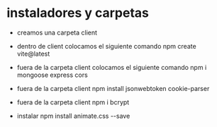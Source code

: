 # instaladores y carpetas

- creamos una carpeta client

- dentro de client colocamos el siguiente comando npm create vite@latest

- fuera de la carpeta client colocamos el siguiente comando npm i mongoose express cors

- fuera de la carpeta client npm install jsonwebtoken cookie-parser

- fuera de la carpeta client npm i bcrypt

- instalar npm install animate.css --save



